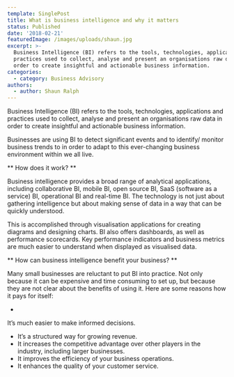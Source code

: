 ```yaml
---
template: SinglePost
title: What is business intelligence and why it matters
status: Published
date: '2018-02-21'
featuredImage: /images/uploads/shaun.jpg
excerpt: >-
  Business Intelligence (BI) refers to the tools, technologies, applications and
  practices used to collect, analyse and present an organisations raw data in
  order to create insightful and actionable business information.
categories:
  - category: Business Advisory
authors:
  - author: Shaun Ralph
---
```

Business Intelligence (BI) refers to the tools, technologies, applications and practices used to collect, analyse and present an organisations raw data in order to create insightful and actionable business information.

Businesses are using BI to detect significant events and to identify/ monitor business trends to in order to adapt to this ever-changing business environment within we all live.

**
How does it work?
**

Business intelligence provides a broad range of analytical applications, including collaborative BI, mobile BI, open source BI, SaaS (software as a service) BI, operational BI and real-time BI. The technology is not just about gathering intelligence but about making sense of data in a way that can be quickly understood.

This is accomplished through visualisation applications for creating diagrams and designing charts. BI also offers dashboards, as well as performance scorecards. Key performance indicators and business metrics are much easier to understand when displayed as visualised data.

**
How can business intelligence benefit your business?
**

Many small businesses are reluctant to put BI into practice. Not only because it can be expensive and time consuming to set up, but because they are not clear about the benefits of using it. Here are some reasons how it pays for itself:

* 

It’s much easier to make informed decisions.

* It’s a structured way for growing revenue.
* It increases the competitive advantage over other players in the industry, including larger businesses.
* It improves the efficiency of your business operations.
* It enhances the quality of your customer service.
